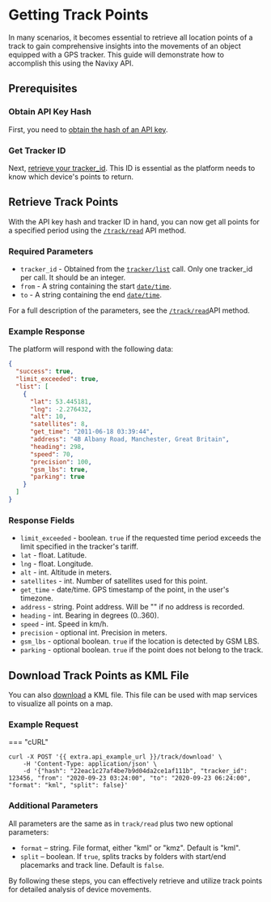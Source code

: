 # Getting Track Points

In many scenarios, it becomes essential to retrieve all location points of a track to gain comprehensive insights into the movements of an object equipped with a GPS tracker. This guide will demonstrate how to accomplish this using the Navixy API.

## Prerequisites

### Obtain API Key Hash

First, you need to [obtain the hash of an API key](../../authentication.md#id-2.-api-keys-recommended-authentication).

### Get Tracker ID

Next, [retrieve your tracker\_id](get-tracker-list.md). This ID is essential as the platform needs to know which device's points to return.

## Retrieve Track Points

With the API key hash and tracker ID in hand, you can now get all points for a specified period using the [`/track/read`](../../resources/index.md#read) API method.

### Required Parameters

* `tracker_id` - Obtained from the [`tracker/list`](../../backend-api/guides/data-retrieval/broken-reference/) call. Only one tracker\_id per call. It should be an integer.
* `from` - A string containing the start [`date/time`](broken-reference).
* `to` - A string containing the end [`date/time`](broken-reference).

For a full description of the parameters, see the [`/track/read`](../../resources/index.md#read)API method.

### Example Response

The platform will respond with the following data:

```json
{
  "success": true,
  "limit_exceeded": true,
  "list": [
    {
      "lat": 53.445181,
      "lng": -2.276432,
      "alt": 10,
      "satellites": 8,
      "get_time": "2011-06-18 03:39:44",
      "address": "4B Albany Road, Manchester, Great Britain",
      "heading": 298,
      "speed": 70,
      "precision": 100,
      "gsm_lbs": true,
      "parking": true
    }
  ]
}
```

### Response Fields

* `limit_exceeded` - boolean. `true` if the requested time period exceeds the limit specified in the tracker's tariff.
* `lat` - float. Latitude.
* `lng` - float. Longitude.
* `alt` - int. Altitude in meters.
* `satellites` - int. Number of satellites used for this point.
* `get_time` - date/time. GPS timestamp of the point, in the user's timezone.
* `address` - string. Point address. Will be "" if no address is recorded.
* `heading` - int. Bearing in degrees (0..360).
* `speed` - int. Speed in km/h.
* `precision` - optional int. Precision in meters.
* `gsm_lbs` - optional boolean. `true` if the location is detected by GSM LBS.
* `parking` - optional boolean. `true` if the point does not belong to the track.

## Download Track Points as KML File

You can also [download](../../resources/index.md#download) a KML file. This file can be used with map services to visualize all points on a map.

### Example Request

\=== "cURL"

```shell
curl -X POST '{{ extra.api_example_url }}/track/download' \
    -H 'Content-Type: application/json' \
    -d '{"hash": "22eac1c27af4be7b9d04da2ce1af111b", "tracker_id": 123456, "from": "2020-09-23 03:24:00", "to": "2020-09-23 06:24:00", "format": "kml", "split": false}'
```

### Additional Parameters

All parameters are the same as in `track/read` plus two new optional parameters:

* `format` – string. File format, either "kml" or "kmz". Default is "kml".
* `split` – boolean. If `true`, splits tracks by folders with start/end placemarks and track line. Default is `false`.

By following these steps, you can effectively retrieve and utilize track points for detailed analysis of device movements.
